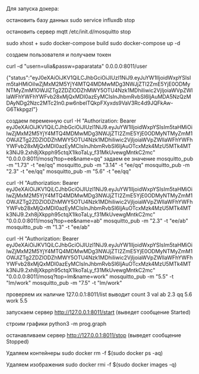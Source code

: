 Для запуска докера:

   остановить базу данных
   sudo service influxdb stop

   остановить сервер mqtt
   /etc/init.d/mosquitto stop

   sudo xhost +
   sudo docker-compose build
   sudo docker-compose up -d
   
создаем пользователя и получаем токен

  curl -d "usern=ulia&passw=paparatata" 0.0.0.0:8011/user 

  {"status":"eyJ0eXAiOiJKV1QiLCJhbGciOiJIUzI1NiJ9.eyJuYW1lIjoidWxpYSIsIm5taHMiOiIwZjMxM2M5YjY4MTQ4MDMwMDg3NWJjZTI2ZmE5YjE0ODMyNTMyZmM1OWJlZTg2ZDZlODZhMWY5OTU4Nzk1MDhiIiwic2VjIjoiaWVpZWllaWFhYWFhYWFvb28xMjQxMDI0azEyMCIsInJhbmRvbSI6IjAuMDA5NzQzMDAyNDg2Nzc2MTc2In0.pw6nbeITQkpFXyxds9VaV3Rc4d9JQFkAw-G6TkkpgzI"}

создаем переменную
  curl -H "Authorization: Bearer eyJ0eXAiOiJKV1QiLCJhbGciOiJIUzI1NiJ9.eyJuYW1lIjoidWxpYSIsIm5taHMiOiIwZjMxM2M5YjY4MTQ4MDMwMDg3NWJjZTI2ZmE5YjE0ODMyNTMyZmM1OWJlZTg2ZDZlODZhMWY5OTU4Nzk1MDhiIiwic2VjIjoiaWVpZWllaWFhYWFhYWFvb28xMjQxMDI0azEyMCIsInJhbmRvbSI6IjAuOTcxMzk4MzU5MTk4MTk3NiJ9.2xh8jXkpph95ctqX1lkoTaLy_f31MkUvewgMntkC2mc" "0.0.0.0:8011/mosq?top=ee&name=qq"
задаем ее значение
  mosquitto_pub -m "1.73" -t "ee/qq"
  mosquitto_pub -m "3.14" -t "ee/qq"
  mosquitto_pub -m "2.3" -t "ee/qq"
  mosquitto_pub -m "5.6" -t "ee/qq"
  
  curl -H "Authorization: Bearer eyJ0eXAiOiJKV1QiLCJhbGciOiJIUzI1NiJ9.eyJuYW1lIjoidWxpYSIsIm5taHMiOiIwZjMxM2M5YjY4MTQ4MDMwMDg3NWJjZTI2ZmE5YjE0ODMyNTMyZmM1OWJlZTg2ZDZlODZhMWY5OTU4Nzk1MDhiIiwic2VjIjoiaWVpZWllaWFhYWFhYWFvb28xMjQxMDI0azEyMCIsInJhbmRvbSI6IjAuOTcxMzk4MzU5MTk4MTk3NiJ9.2xh8jXkpph95ctqX1lkoTaLy_f31MkUvewgMntkC2mc" "0.0.0.0:8011/mosq?top=ee&name=ab"
mosquitto_pub -m "2.3" -t "ee/ab"
mosquitto_pub -m "1.3" -t "ee/ab"

curl -H "Authorization: Bearer eyJ0eXAiOiJKV1QiLCJhbGciOiJIUzI1NiJ9.eyJuYW1lIjoidWxpYSIsIm5taHMiOiIwZjMxM2M5YjY4MTQ4MDMwMDg3NWJjZTI2ZmE5YjE0ODMyNTMyZmM1OWJlZTg2ZDZlODZhMWY5OTU4Nzk1MDhiIiwic2VjIjoiaWVpZWllaWFhYWFhYWFvb28xMjQxMDI0azEyMCIsInJhbmRvbSI6IjAuOTcxMzk4MzU5MTk4MTk3NiJ9.2xh8jXkpph95ctqX1lkoTaLy_f31MkUvewgMntkC2mc" "0.0.0.0:8011/mosq?top=lm&name=work"
mosquitto_pub -m "5.5" -t "lm/work"
mosquitto_pub -m "7.5" -t "lm/work"

проверяем их наличие
127.0.0.1:8011/list
выводит
count	3
val	
ab	2.3
qq	5.6
work	5.5

запускаем сервер 
http://127.0.0.1:8011/start (выведет сообщение Started)

строим графики python3 -m prog.graph

останавливаем сервер 
http://127.0.0.1:8011/stop (выведет сообщение Stopped)

Удаляем контейнеры sudo docker rm -f $(sudo docker ps -aq)

Удаляем изображения sudo docker rmi -f $(sudo docker images -q)
